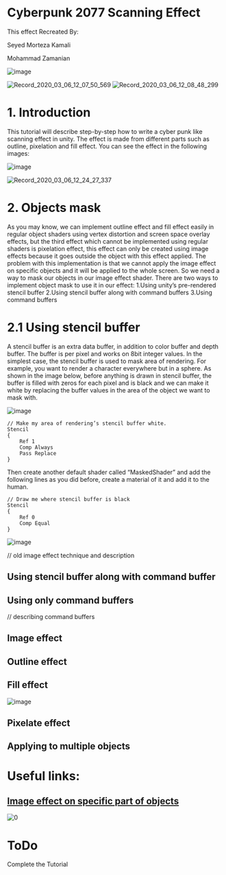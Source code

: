 
# Cyberpunk 2077 Scanning Effect

This effect Recreated By:

Seyed Morteza Kamali

Mohammad Zamanian

![image](https://user-images.githubusercontent.com/16706911/76066136-3c589380-5fa2-11ea-917e-ec85529c580c.png)




![Record_2020_03_06_12_07_50_569](https://user-images.githubusercontent.com/16706911/76066724-6199d180-5fa3-11ea-904e-0ac2b623ba2f.gif)
![Record_2020_03_06_12_08_48_299](https://user-images.githubusercontent.com/16706911/76066664-48912080-5fa3-11ea-9b0d-6bac6137143d.gif)


# 1. Introduction
This tutorial will describe step-by-step how to write a cyber punk like scanning effect in unity. The effect is made from different parts such as outline, pixelation and fill effect. You can see the effect in the following images:


![image](https://user-images.githubusercontent.com/16706911/76066897-b2a9c580-5fa3-11ea-9113-032b6d1b73a1.png)

![Record_2020_03_06_12_24_27_337](https://user-images.githubusercontent.com/16706911/76078657-57ce9900-5fb8-11ea-921f-b84640550de5.gif)

# 2. Objects mask
As you may know, we can implement outline effect and fill effect easily in regular object shaders using vertex distortion and screen space overlay effects, but the third effect which cannot be implemented using regular shaders is pixelation effect, this effect can only be created using image effects because it goes outside the object with this effect applied. The problem with this implementation is that we cannot apply the image effect on specific objects and it will be applied to the whole screen. So we need a way to mask our objects in our image effect shader.
There are two ways to implement object mask to use it in our effect:
1.Using unity’s pre-rendered stencil buffer
2.Using stencil buffer along with command buffers
3.Using command buffers


# 2.1 Using stencil buffer
A stencil buffer is an extra data buffer, in addition to color buffer and depth buffer. The buffer is per pixel and works on 8bit integer values.
In the simplest case, the stencil buffer is used to mask area of rendering. For example, you want to render a character everywhere but in a sphere.
As shown in the image below, before anything is drawn in stencil buffer, the buffer is filled with zeros for each pixel and is black and we can make it white by replacing the buffer values in the area of the object we want to mask with.

![image](https://user-images.githubusercontent.com/16706911/76067160-2fd53a80-5fa4-11ea-88ce-78208de39a22.png)
```
// Make my area of rendering’s stencil buffer white.
Stencil
{
    Ref 1
    Comp Always
    Pass Replace
}
```
Then create another default shader called “MaskedShader” and add the following lines as you did before, create a material of it and add it to the human.
```
// Draw me where stencil buffer is black
Stencil
{
    Ref 0
    Comp Equal
}
```
![image](https://user-images.githubusercontent.com/16706911/76067377-7e82d480-5fa4-11ea-95a4-7ff936d83289.png)



// old image effect technique and description
## Using stencil buffer along with command buffer

## Using only command buffers
// describing command buffers
## Image effect

## Outline effect
## Fill effect

![image](https://user-images.githubusercontent.com/16706911/76071779-07513e80-5fac-11ea-8b38-b1d49b4000a9.png)

## Pixelate effect
## Applying to multiple objects


# Useful links:

## [Image effect on specific part of objects](https://www.linkedin.com/pulse/image-effect-specific-part-objects-seyed-morteza-kamali/)

![0](https://user-images.githubusercontent.com/16706911/76190501-60aaaf00-61f2-11ea-8844-73f1af39d574.jpg)


# ToDo
Complete the Tutorial



